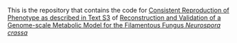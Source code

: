 This is the repository that contains the code for [Consistent Reproduction of Phenotype as described in Text S3](http://journals.plos.org/ploscompbiol/article/file?type=supplementary&id=info:doi/10.1371/journal.pcbi.1003126.s011) of [Reconstruction and Validation of a Genome-scale Metabolic Model for the Filamentous Fungus *Neurospora crassa*](http://journals.plos.org/ploscompbiol/article?id=10.1371/journal.pcbi.1003126)